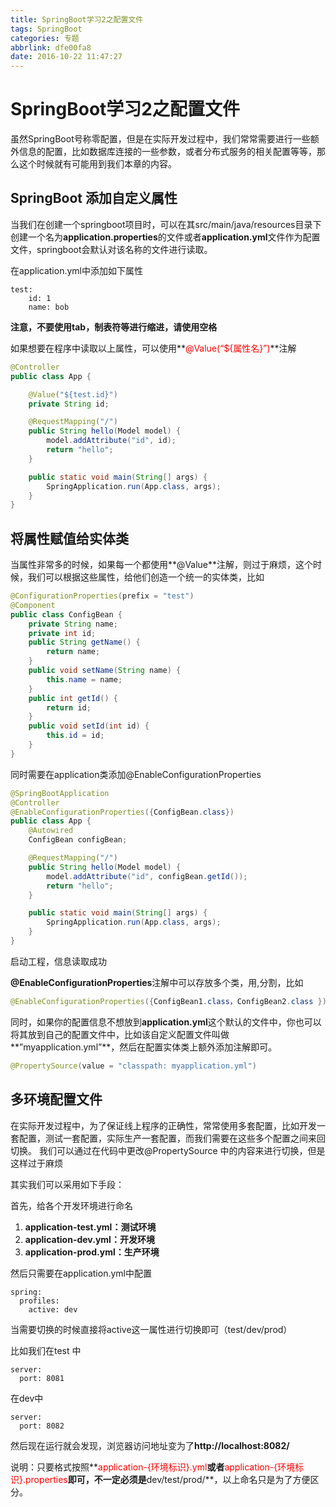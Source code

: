 ```yaml
---
title: SpringBoot学习2之配置文件
tags: SpringBoot
categories: 专题
abbrlink: dfe00fa8
date: 2016-10-22 11:47:27
---
```

# SpringBoot学习2之配置文件



虽然SpringBoot号称零配置，但是在实际开发过程中，我们常常需要进行一些额外信息的配置，比如数据库连接的一些参数，或者分布式服务的相关配置等等，那么这个时候就有可能用到我们本章的内容。

<!--more-->

## SpringBoot 添加自定义属性

当我们在创建一个springboot项目时，可以在其src/main/java/resources目录下创建一个名为**application.properties**的文件或者**application.yml**文件作为配置文件，springboot会默认对该名称的文件进行读取。

在application.yml中添加如下属性

```
test:
    id: 1
    name: bob
```

**注意，不要使用tab，制表符等进行缩进，请使用空格**

如果想要在程序中读取以上属性，可以使用**<font color = red>@Value(“${属性名}”)</font>**注解

```java
@Controller
public class App {

    @Value("${test.id}")
    private String id;

    @RequestMapping("/")
    public String hello(Model model) {
        model.addAttribute("id", id);
        return "hello";
    }

    public static void main(String[] args) {
        SpringApplication.run(App.class, args);
    }
}
```

## 将属性赋值给实体类

当属性非常多的时候，如果每一个都使用**@Value**注解，则过于麻烦，这个时候，我们可以根据这些属性，给他们创造一个统一的实体类，比如

```java
@ConfigurationProperties(prefix = "test")
@Component
public class ConfigBean {
    private String name;
    private int id;
    public String getName() {
        return name;
    }
    public void setName(String name) {
        this.name = name;
    }
    public int getId() {
        return id;
    }
    public void setId(int id) {
        this.id = id;
    }   
}
```

同时需要在application类添加@EnableConfigurationProperties

```java
@SpringBootApplication
@Controller
@EnableConfigurationProperties({ConfigBean.class})  
public class App {
    @Autowired
    ConfigBean configBean;

    @RequestMapping("/")
    public String hello(Model model) {
        model.addAttribute("id", configBean.getId());
        return "hello";
    }

    public static void main(String[] args) {
        SpringApplication.run(App.class, args);
    }
}
```

启动工程，信息读取成功

**@EnableConfigurationProperties**注解中可以存放多个类，用,分割，比如
```java
@EnableConfigurationProperties({ConfigBean1.class，ConfigBean2.class })
```
同时，如果你的配置信息不想放到**application.yml**这个默认的文件中，你也可以将其放到自己的配置文件中，比如该自定义配置文件叫做**”myapplication.yml”**，然后在配置实体类上额外添加注解即可。
```java
@PropertySource(value = "classpath: myapplication.yml")
```

## 多环境配置文件

在实际开发过程中，为了保证线上程序的正确性，常常使用多套配置，比如开发一套配置，测试一套配置，实际生产一套配置，而我们需要在这些多个配置之间来回切换。
我们可以通过在代码中更改@PropertySource 中的内容来进行切换，但是这样过于麻烦

其实我们可以采用如下手段：

首先，给各个开发环境进行命名
1. **application-test.yml：测试环境**
2. **application-dev.yml：开发环境**
3. **application-prod.yml：生产环境**

然后只需要在application.yml中配置

```
spring:
  profiles:
    active: dev
```

当需要切换的时候直接将active这一属性进行切换即可（test/dev/prod）

比如我们在test 中

```
server:
  port: 8081
```

在dev中
```
server:
  port: 8082
```

然后现在运行就会发现，浏览器访问地址变为了**http://localhost:8082/**

说明：只要格式按照**<font color = red>application-{环境标识}.yml</font>**或者**<font color = red>application-{环境标识}.properties</font>**即可，不一定必须是**dev/test/prod/**，以上命名只是为了方便区分。

